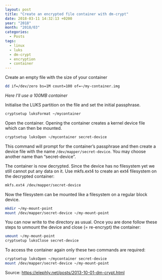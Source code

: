 ```yaml
---
layout: post
title: "Create an encrypted file container with dm-crypt"
date: 2018-03-11 14:32:13 +0200
year: "2018"
month: "2018/03"
categories:
  - Posts
tags:
  - linux
  - luks
  - dm-crypt
  - encryption
  - container
---
```


Create an empty file with the size of your container

```bash
dd if=/dev/zero bs=1M count=100 of=~/my-container.img
```

_Here I’ll use a 100MB container_

Initialise the LUKS partition on the file and set the initial passphrase.

```bash
cryptsetup luksFormat ~/mycontainer
```

Open the container. Opening the container creates a kernel device file which can then be mounted.

```bash
cryptsetup luksOpen ~/mycontainer secret-device
```

This command will prompt for the container’s passphrase and then create a device file with the name `/dev/mapper/secret-device`. You may choose another name than “secret-device”.

The container is now decrypted. Since the device has no filesystem yet we still cannot put any data on it. Use mkfs.ext4 to create an ext4 filesystem on the decrypted container:

```bash
mkfs.ext4 /dev/mapper/secret-device
```

Now the filesystem can be mounted like a filesystem on a regular block device.

```bash
mkdir ~/my-mount-point
mount /dev/mapper/secret-device ~/my-mount-point
```

You can now write to the directory as usual. Once you are done follow these steps to unmount the device and close (= re-encrypt) the container:

```bash
umount ~/my-mount-point
cryptsetup luksClose secret-device
```

To access the container again only these two commands are required:

```bash
cryptsetup luksOpen ~/mycontainer secret-device
mount /dev/mapper/secret-device ~/my-mount-point
```

Source: https://elephly.net/posts/2013-10-01-dm-crypt.html
